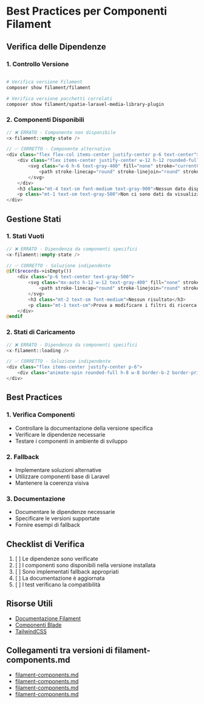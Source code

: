 # Best Practices per Componenti Filament

## Verifica delle Dipendenze

### 1. Controllo Versione
```bash

# Verifica versione Filament
composer show filament/filament

# Verifica versione pacchetti correlati
composer show filament/spatie-laravel-media-library-plugin
```

### 2. Componenti Disponibili
```php
// ❌ ERRATO - Componente non disponibile
<x-filament::empty-state />

// ✅ CORRETTO - Componente alternativo
<div class="flex flex-col items-center justify-center p-6 text-center">
    <div class="flex items-center justify-center w-12 h-12 rounded-full bg-gray-100">
        <svg class="w-6 h-6 text-gray-400" fill="none" stroke="currentColor" viewBox="0 0 24 24">
            <path stroke-linecap="round" stroke-linejoin="round" stroke-width="2" d="M12 9v2m0 4h.01m-6.938 4h13.856c1.54 0 2.502-1.667 1.732-3L13.732 4c-.77-1.333-2.694-1.333-3.464 0L3.34 16c-.77 1.333.192 3 1.732 3z" />
        </svg>
    </div>
    <h3 class="mt-4 text-sm font-medium text-gray-900">Nessun dato disponibile</h3>
    <p class="mt-1 text-sm text-gray-500">Non ci sono dati da visualizzare al momento.</p>
</div>
```

## Gestione Stati

### 1. Stati Vuoti
```php
// ❌ ERRATO - Dipendenza da componenti specifici
<x-filament::empty-state />

// ✅ CORRETTO - Soluzione indipendente
@if($records->isEmpty())
    <div class="p-6 text-center text-gray-500">
        <svg class="mx-auto h-12 w-12 text-gray-400" fill="none" stroke="currentColor" viewBox="0 0 24 24">
            <path stroke-linecap="round" stroke-linejoin="round" stroke-width="2" d="M9.172 16.172a4 4 0 015.656 0M9 10h.01M15 10h.01M21 12a9 9 0 11-18 0 9 9 0 0118 0z" />
        </svg>
        <h3 class="mt-2 text-sm font-medium">Nessun risultato</h3>
        <p class="mt-1 text-sm">Prova a modificare i filtri di ricerca.</p>
    </div>
@endif
```

### 2. Stati di Caricamento
```php
// ❌ ERRATO - Dipendenza da componenti specifici
<x-filament::loading />

// ✅ CORRETTO - Soluzione indipendente
<div class="flex items-center justify-center p-6">
    <div class="animate-spin rounded-full h-8 w-8 border-b-2 border-primary-500"></div>
</div>
```

## Best Practices

### 1. Verifica Componenti
- Controllare la documentazione della versione specifica
- Verificare le dipendenze necessarie
- Testare i componenti in ambiente di sviluppo

### 2. Fallback
- Implementare soluzioni alternative
- Utilizzare componenti base di Laravel
- Mantenere la coerenza visiva

### 3. Documentazione
- Documentare le dipendenze necessarie
- Specificare le versioni supportate
- Fornire esempi di fallback

## Checklist di Verifica

1. [ ] Le dipendenze sono verificate
2. [ ] I componenti sono disponibili nella versione installata
3. [ ] Sono implementati fallback appropriati
4. [ ] La documentazione è aggiornata
5. [ ] I test verificano la compatibilità

## Risorse Utili
- [Documentazione Filament](https://filamentphp.com/docs)
- [Componenti Blade](https://laravel.com/project_docs/blade)
- [TailwindCSS](https://tailwindcss.com/docs) 

## Collegamenti tra versioni di filament-components.md
* [filament-components.md](../../../User/project_docs/best-practices/filament-components.md)
* [filament-components.md](../../../Cms/project_docs/best-practices/filament-components.md)
* [filament-components.md](../../../Cms/project_docs/filament-components.md)
* [filament-components.md](laravel/project_docs/rules/filament-components.md)

